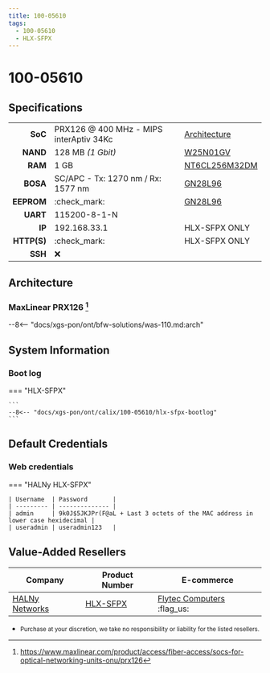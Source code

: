 ```yaml
---
title: 100-05610
tags:
  - 100-05610
  - HLX-SFPX
---
```


# 100-05610

## Specifications

|             |                                                          |                      |
| ----------: | -------------------------------------------------------- | -------------------- |
| __SoC__     | PRX126 @ 400 MHz - MIPS interAptiv 34Kc                  | [Architecture]       |
| __NAND__    | 128 MB *(1 Gbit)*                                        | [W25N01GV]           |
| __RAM__     | 1 GB                                                     | [NT6CL256M32DM]      |
| __BOSA__    | SC/APC - Tx: 1270 nm / Rx: 1577 nm                       | [GN28L96]            |
| __EEPROM__  | :check_mark:                                             | [GN28L96]            |
| __UART__    | 115200-8-1-N                                             |                      |
| __IP__      | 192.168.33.1                                             | HLX-SFPX ONLY        |
| __HTTP(S)__ | :check_mark:                                             | HLX-SFPX ONLY        |
| __SSH__     | :x:                                                      |                      |

 [Architecture]: #architecture
 [W25N01GV]: https://www.winbond.com/hq/product/code-storage-flash-memory/qspinand-flash/?__locale=en&partNo=W25N01GV
 [NT6CL256M32DM]: https://www.nanya.com/en/Product/4324/NT6CL256M32DM-H0
 [GN28L96]: https://www.semtech.com/products/signal-integrity/laser-drivers-transceivers/gn28l96

## Architecture

### MaxLinear PRX126 [^1]

 --8<-- "docs/xgs-pon/ont/bfw-solutions/was-110.md:arch"

## System Information

### Boot log

=== "HLX-SFPX"

    ```
    --8<-- "docs/xgs-pon/ont/calix/100-05610/hlx-sfpx-bootlog"
    ```

## Default Credentials

### Web credentials

=== "HALNy HLX-SFPX"

    | Username  | Password       |
    | --------- | -------------- |
    | admin     | 9k0J$5JKJPr(F@aL + Last 3 octets of the MAC address in lower case hexidecimal |
    | useradmin | useradmin123   |

## Value-Added Resellers

| Company                                        | Product Number      | E-commerce                    |
| ---------------------------------------------- | ------------------- | ----------------------------- |
| [HALNy Networks](https://halny.com/)           | [HLX-SFPX]          | [Flytec Computers] :flag_us:  |

* <small>Purchase at your discretion, we take no responsibility or liability for the listed resellers.</small>

  [HLX-SFPX ]: https://halny.com/portfolio/HLX-SFPX/
  [Flytec Computers]: https://flyteccomputers.com/halny-networks-hlx-sfpx

[^1]: <https://www.maxlinear.com/product/access/fiber-access/socs-for-optical-networking-units-onu/prx126>
